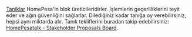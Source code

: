 [Taniklar](introduction/witness) HomePesa'in blok üreticileridirler. İşlemlerin geçerliliklerini teyit eder ve ağın güvenliğini sağlarlar. Dilediğiniz kadar tanığa oy verebilirsiniz, hepsi aynı miktarda alır. Tanık tekliflerini buradan takip edebilirsiniz: [HomePesatalk - Stakeholder Proposals Board](https://HomePesatalk.org/index.php/board,75.0.html).
